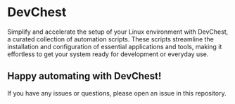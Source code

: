 # DevChest

Simplify and accelerate the setup of your Linux environment with DevChest, a curated collection of automation scripts. These scripts streamline the installation and configuration of essential applications and tools, making it effortless to get your system ready for development or everyday use.

## Happy automating with DevChest!

If you have any issues or questions, please open an issue in this repository.

